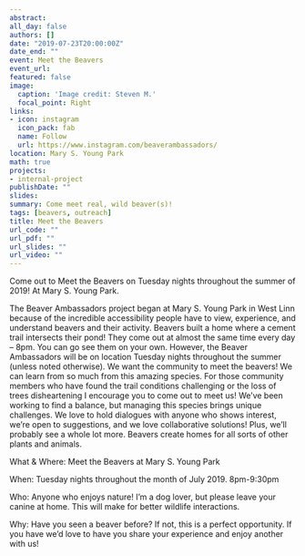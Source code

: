 ```yaml
---
abstract: 
all_day: false
authors: []
date: "2019-07-23T20:00:00Z"
date_end: ""
event: Meet the Beavers
event_url:
featured: false
image:
  caption: 'Image credit: Steven M.'
  focal_point: Right
links:
- icon: instagram
  icon_pack: fab
  name: Follow
  url: https://www.instagram.com/beaverambassadors/
location: Mary S. Young Park
math: true
projects:
- internal-project
publishDate: ""
slides: 
summary: Come meet real, wild beaver(s)!
tags: [beavers, outreach]
title: Meet the Beavers
url_code: ""
url_pdf: ""
url_slides: ""
url_video: ""
---
```



Come out to Meet the Beavers on Tuesday nights throughout the summer of 2019! At Mary S. Young Park.

The Beaver Ambassadors project began at Mary S. Young Park in West Linn because of the incredible accessibility people have to view, experience, and understand beavers and their activity. Beavers built a home where a cement trail intersects their pond! They come out at almost the same time every day – 8pm. You can go see them on your own. However, the Beaver Ambassadors will be on location Tuesday nights throughout the summer (unless noted otherwise). We want the community to meet the beavers! We can learn from so much from this amazing species. For those community members who have found the trail conditions challenging or the loss of trees disheartening I encourage you to come out to meet us! We’ve been working to find a balance, but managing this species brings unique challenges. We love to hold dialogues with anyone who shows interest, we’re open to suggestions, and we love collaborative solutions! Plus, we’ll probably see a whole lot more. Beavers create homes for all sorts of other plants and animals.

What & Where: Meet the Beavers at Mary S. Young Park

When: Tuesday nights throughout the month of July 2019. 8pm-9:30pm

Who: Anyone who enjoys nature! I’m a dog lover, but please leave your canine at home. This will make for better wildlife interactions.

Why: Have you seen a beaver before? If not, this is a perfect opportunity. If you have we’d love to have you share your experience and enjoy another with us!